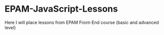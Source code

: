 # EPAM-JavaScript-Lessons
Here I will place lessons from EPAM Front-End course (basic and advanced level)
